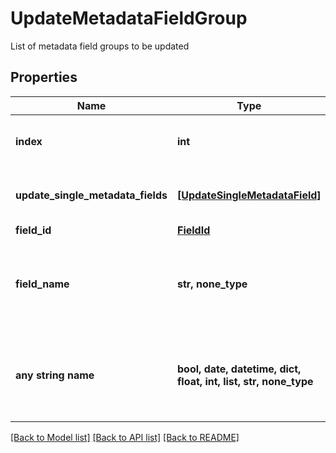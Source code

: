 # UpdateMetadataFieldGroup

List of metadata field groups to be updated

## Properties
Name | Type | Description | Notes
------------ | ------------- | ------------- | -------------
**index** | **int** | Which metadata row index to update | 
**update_single_metadata_fields** | [**[UpdateSingleMetadataField]**](UpdateSingleMetadataField.md) | List of metadata fields to be updated | 
**field_id** | [**FieldId**](FieldId.md) |  | [optional] 
**field_name** | **str, none_type** | The field name to be updated. Either the field ID or field name is required. | [optional] 
**any string name** | **bool, date, datetime, dict, float, int, list, str, none_type** | any string name can be used but the value must be the correct type | [optional]

[[Back to Model list]](../README.md#documentation-for-models) [[Back to API list]](../README.md#documentation-for-api-endpoints) [[Back to README]](../README.md)


